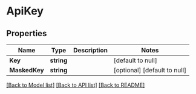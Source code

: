 # ApiKey

## Properties
Name | Type | Description | Notes
------------ | ------------- | ------------- | -------------
**Key** | **string** |  | [default to null]
**MaskedKey** | **string** |  | [optional] [default to null]

[[Back to Model list]](../README.md#documentation-for-models) [[Back to API list]](../README.md#documentation-for-api-endpoints) [[Back to README]](../README.md)


